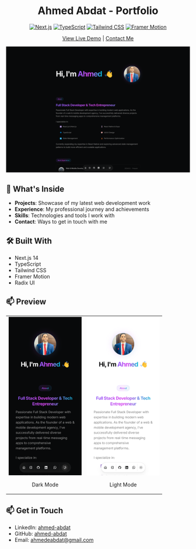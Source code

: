 ﻿<div align="center">

# Ahmed Abdat - Portfolio

[![Next.js](https://img.shields.io/badge/Next.js%2014-black?style=for-the-badge&logo=next.js&logoColor=white)](https://nextjs.org/)
[![TypeScript](https://img.shields.io/badge/TypeScript-007ACC?style=for-the-badge&logo=typescript&logoColor=white)](https://www.typescriptlang.org/)
[![Tailwind CSS](https://img.shields.io/badge/Tailwind_CSS-38B2AC?style=for-the-badge&logo=tailwind-css&logoColor=white)](https://tailwindcss.com/)
[![Framer Motion](https://img.shields.io/badge/Framer_Motion-black?style=for-the-badge&logo=framer&logoColor=white)](https://www.framer.com/motion/)

[View Live Demo](https://ahmedeabdate.vercel.app/) | [Contact Me](mailto:ahmedeabdat@gmail.com)

![Portfolio Preview](public/projects/portfolio-preview.png)

</div>

## 💼 What's Inside

- **Projects**: Showcase of my latest web development work
- **Experience**: My professional journey and achievements
- **Skills**: Technologies and tools I work with
- **Contact**: Ways to get in touch with me

## 🛠️ Built With

- Next.js 14
- TypeScript
- Tailwind CSS
- Framer Motion
- Radix UI

## 📫 Preview

<div align="center">
<table>
<tr>
<td>
<img src="public/screenshots/mobile-dark.png" width="200" alt="Mobile Dark Mode">
<p align="center">Dark Mode</p>
</td>
<td>
<img src="public/screenshots/mobile-light.png" width="200" alt="Mobile Light Mode">
<p align="center">Light Mode</p>
</td>
</tr>
</table>
</div>

## 📫 Get in Touch

- LinkedIn: [ahmed-abdat](https://www.linkedin.com/in/ahmed-abdat/)
- GitHub: [ahmed-abdat](https://github.com/ahmed-abdat/)
- Email: [ahmedeabdat@gmail.com](mailto:ahmedeabdat@gmail.com)

